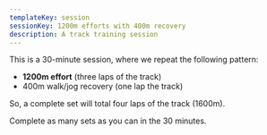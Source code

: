 ```yaml
---
templateKey: session
sessionKey: 1200m efforts with 400m recovery
description: A track training session
---
```

This is a 30-minute session, where we repeat the following pattern:

* **1200m effort** (three laps of the track)
* 400m walk/jog recovery (one lap the track)

So, a complete set will total four laps of the track (1600m).

Complete as many sets as you can in the 30 minutes.

